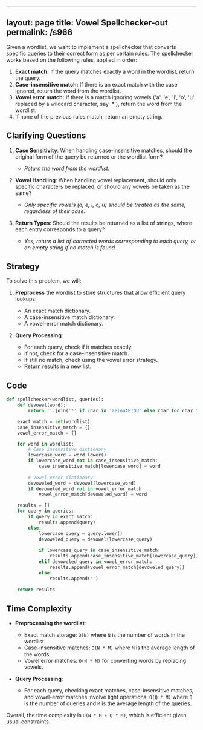 
---
layout: page
title:  Vowel Spellchecker-out
permalink: /s966
---

Given a wordlist, we want to implement a spellchecker that converts specific queries to their correct form as per certain rules. The spellchecker works based on the following rules, applied in order:

1. **Exact match:** If the query matches exactly a word in the wordlist, return the query.
2. **Case-insensitive match:** If there is an exact match with the case ignored, return the word from the wordlist.
3. **Vowel error match:** If there is a match ignoring vowels ('a', 'e', 'i', 'o', 'u' replaced by a wildcard character, say '*'), return the word from the wordlist.
4. If none of the previous rules match, return an empty string.

## Clarifying Questions

1. **Case Sensitivity**: When handling case-insensitive matches, should the original form of the query be returned or the wordlist form?
   - *Return the word from the wordlist.*

2. **Vowel Handling**: When handling vowel replacement, should only specific characters be replaced, or should any vowels be taken as the same?
   - *Only specific vowels (a, e, i, o, u) should be treated as the same, regardless of their case.*

3. **Return Types**: Should the results be returned as a list of strings, where each entry corresponds to a query?
   - *Yes, return a list of corrected words corresponding to each query, or an empty string if no match is found.*

## Strategy

To solve this problem, we will:

1. **Preprocess** the wordlist to store structures that allow efficient query lookups:
   - An exact match dictionary.
   - A case-insensitive match dictionary.
   - A vowel-error match dictionary.

2. **Query Processing**:
   - For each query, check if it matches exactly.
   - If not, check for a case-insensitive match.
   - If still no match, check using the vowel error strategy.
   - Return results in a new list.

## Code

```python
def spellchecker(wordlist, queries):
    def devowel(word):
        return ''.join('*' if char in 'aeiouAEIOU' else char for char in word)

    exact_match = set(wordlist)
    case_insensitive_match = {}
    vowel_error_match = {}

    for word in wordlist:
        # Case insensitive dictionary
        lowercase_word = word.lower()
        if lowercase_word not in case_insensitive_match:
            case_insensitive_match[lowercase_word] = word
        
        # Vowel error dictionary
        devoweled_word = devowel(lowercase_word)
        if devoweled_word not in vowel_error_match:
            vowel_error_match[devoweled_word] = word

    results = []
    for query in queries:
        if query in exact_match:
            results.append(query)
        else:
            lowercase_query = query.lower()
            devoweled_query = devowel(lowercase_query)
            
            if lowercase_query in case_insensitive_match:
                results.append(case_insensitive_match[lowercase_query])
            elif devoweled_query in vowel_error_match:
                results.append(vowel_error_match[devoweled_query])
            else:
                results.append('')
    
    return results
```

## Time Complexity

- **Preprocessing the wordlist**: 
  - Exact match storage: `O(N)` where `N` is the number of words in the wordlist.
  - Case-insensitive matches: `O(N * M)` where `M` is the average length of the words.
  - Vowel error matches: `O(N * M)` for converting words by replacing vowels.

- **Query Processing**:
  - For each query, checking exact matches, case-insensitive matches, and vowel-error matches involve light operations: `O(Q * M)` where `Q` is the number of queries and `M` is the average length of the queries.

Overall, the time complexity is `O(N * M + Q * M)`, which is efficient given usual constraints.